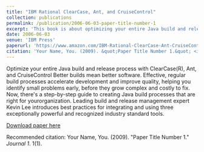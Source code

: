 ```yaml
---
title: "IBM Rational ClearCase, Ant, and CruiseControl"
collection: publications
permalink: /publication/2006-06-03-paper-title-number-1
excerpt: 'This book is about optimizing your entire Java build and release process using popular commercial and open source tools.'
date: 2006-06-03
venue: 'IBM Press'
paperurl: 'https://www.amazon.com/IBM-Rational-ClearCase-Ant-CruiseControl/dp/0321356993/'
citation: 'Your Name, You. (2009). &quot;Paper Title Number 1.&quot; <i>Journal 1</i>. 1(1).'
---
```

Optimize your entire Java build and release process with ClearCase(R), Ant, and CruiseControl Better builds mean better software. Effective, regular build processes accelerate development and improve quality, helping you identify small problems early, before they grow complex and costly to fix. Now, there's a step-by-step guide to creating Java build processes that are right for yourorganization. Leading build and release management expert Kevin Lee introduces best practices for integrating and using three exceptionally powerful and recognized industry standard tools.

[Download paper here](http://academicpages.github.io/files/paper1.pdf)

Recommended citation: Your Name, You. (2009). "Paper Title Number 1." <i>Journal 1</i>. 1(1).
